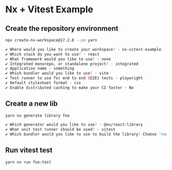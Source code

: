 # Nx + Vitest Example

## Create the repository environment

```sh
npx create-nx-workspace@17.2.8 --pm yarn

✔ Where would you like to create your workspace? · nx-vitest-example
✔ Which stack do you want to use? · react
✔ What framework would you like to use? · none
✔ Integrated monorepo, or standalone project? · integrated
✔ Application name · something
✔ Which bundler would you like to use? · vite
✔ Test runner to use for end to end (E2E) tests · playwright
✔ Default stylesheet format · css
✔ Enable distributed caching to make your CI faster · No
```

## Create a new lib

```sh
yarn nx generate library foo

✔ Which generator would you like to use? · @nx/react:library
✔ What unit test runner should be used? · vitest
✔ Which bundler would you like to use to build the library? Choose 'none' to skip build setup. · vite
```

## Run vitest test

```sh
yarn nx run foo:test
```
